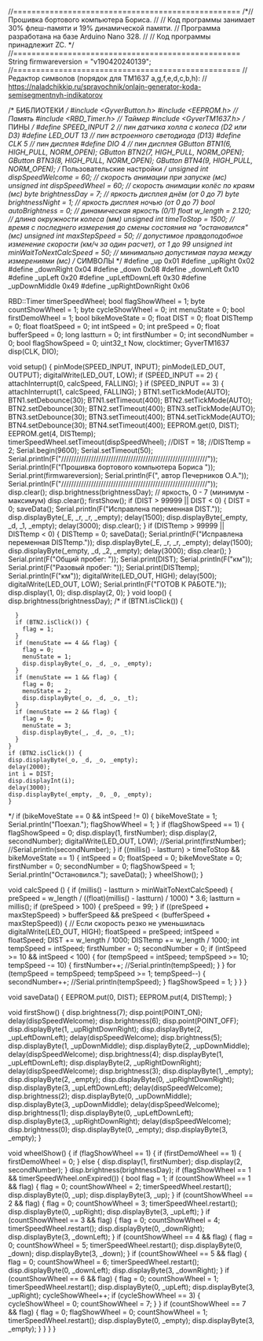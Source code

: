 //==================================================
/*//  Прошивка бортового компьютера Бориса.
  //
  //  Код программы занимает 30% флеш-памяти и 19% динамической памяти.
  //  Программа разработана на базе Arduino Nano 328.
  //
  //  Код программы принадлежит ZC.
*/
//==================================================
String firmwareversion = "v190420240139";
//==================================================
// Редактор символов (порядок для TM1637 a,g,f,e,d,c,b,h):
// https://naladchikkip.ru/spravochnik/onlajn-generator-koda-semisegmentnyh-indikatorov

/* БИБЛИОТЕКИ */
#include <GyverButton.h>
#include <EEPROM.h> // Память
#include <RBD_Timer.h> // Таймер
#include <GyverTM1637.h>
/* ПИНЫ */
#define SPEED_INPUT 2 // пин датчика холла с колеса (D2 или D3)
#define LED_OUT 13 // пин встроенного светодиода (D13)
#define CLK 5 // пин дисплея
#define DIO 4 // пин дисплея
GButton BTN1(6, HIGH_PULL, NORM_OPEN);
GButton BTN2(7, HIGH_PULL, NORM_OPEN);
GButton BTN3(8, HIGH_PULL, NORM_OPEN);
GButton BTN4(9, HIGH_PULL, NORM_OPEN);
/* Пользовательские настройки */
unsigned int dispSpeedWelcome = 60; // скорость анимации при запуске (мс)
unsigned int dispSpeedWheel = 60; // скорость анимации колёс по краям (мс)
byte brightnessDay = 7; // яркость дисплея днём (от 0 до 7)
byte brightnessNight = 1; // яркость дисплея ночью (от 0 до 7)
bool autoBrightness = 0; // динамическая яркость (0/1)
float w_length = 2.120; // длина окружности колеса (мм)
unsigned int timeToStop = 1500; // время с последнего измерения до смены состояния на "остановился" (мс)
unsigned int maxStepSpeed = 50; // допустимое правдоподобное изменение скорости (км/ч за один расчет), от 1 до 99
unsigned int minWaitToNextCalcSpeed = 50; // минимально допустимая пауза между измерениями (мс)
/* СИМВОЛЫ */
#define _up 0x01
#define _upRight 0x02
#define _downRight 0x04
#define _down 0x08
#define _downLeft 0x10
#define _upLeft 0x20
#define _upLeftDownLeft 0x30
#define _upDownMiddle 0x49
#define _upRightDownRight 0x06

RBD::Timer timerSpeedWheel;
bool flagShowWheel = 1;
byte countShowWheel = 1;
byte cycleShowWheel = 0;
int menuState = 0;
bool firstDemoWheel = 1;
bool bikeMoveState = 0;
float DIST = 0;
float DISTtemp = 0;
float floatSpeed = 0;
int intSpeed = 0;
int preSpeed = 0;
float bufferSpeed = 0;
long lastturn = 0;
int firstNumber = 0;
int secondNumber = 0;
bool flagShowSpeed = 0;
uint32_t Now, clocktimer;
GyverTM1637 disp(CLK, DIO);

void setup() {
  pinMode(SPEED_INPUT, INPUT);
  pinMode(LED_OUT, OUTPUT);
  digitalWrite(LED_OUT, LOW);
  if (SPEED_INPUT == 2) {
    attachInterrupt(0, calcSpeed, FALLING);
  }
  if (SPEED_INPUT == 3) {
    attachInterrupt(1, calcSpeed, FALLING);
  }
  BTN1.setTickMode(AUTO);
  BTN1.setDebounce(30);
  BTN1.setTimeout(400);
  BTN2.setTickMode(AUTO);
  BTN2.setDebounce(30);
  BTN2.setTimeout(400);
  BTN3.setTickMode(AUTO);
  BTN3.setDebounce(30);
  BTN3.setTimeout(400);
  BTN4.setTickMode(AUTO);
  BTN4.setDebounce(30);
  BTN4.setTimeout(400);
  EEPROM.get(0, DIST);
  EEPROM.get(4, DISTtemp);
  timerSpeedWheel.setTimeout(dispSpeedWheel);
  //DIST = 18;
  //DISTtemp = 2;
  Serial.begin(9600);
  Serial.setTimeout(50);
  Serial.println(F("///////////////////////////////////////////////////////////"));
  Serial.println(F("Прошивка бортового компьютера Бориса "));
  Serial.print(firmwareversion);
  Serial.println(F(", автор Печерников О.А."));
  Serial.println(F("///////////////////////////////////////////////////////////"));
  disp.clear();
  disp.brightness(brightnessDay);  // яркость, 0 - 7 (минимум - максимум)
  disp.clear();
  firstShow();
  if (DIST > 99999 || DIST < 0) {
    DIST = 0;
    saveData();
    Serial.println(F("Исправлена переменная DIST."));
    disp.displayByte(_E, _r, _r, _empty);
    delay(1500);
    disp.displayByte(_empty, _d, _1, _empty);
    delay(3000);
    disp.clear();
  }
  if (DISTtemp > 99999 || DISTtemp < 0) {
    DISTtemp = 0;
    saveData();
    Serial.println(F("Исправлена переменная DISTtemp."));
    disp.displayByte(_E, _r, _r, _empty);
    delay(1500);
    disp.displayByte(_empty, _d, _2, _empty);
    delay(3000);
    disp.clear();
  }
  Serial.print(F("Общий пробег: "));
  Serial.print(DIST);
  Serial.println(F("км"));
  Serial.print(F("Разовый пробег: "));
  Serial.print(DISTtemp);
  Serial.println(F("км"));
  digitalWrite(LED_OUT, HIGH);
  delay(500);
  digitalWrite(LED_OUT, LOW);
  Serial.println(F("ГОТОВ К РАБОТЕ."));
  disp.display(1, 0);
  disp.display(2, 0);
}
void loop() {
  disp.brightness(brightnessDay);
  /*
      if (BTN1.isClick()) {

      }
      if (BTN2.isClick()) {
        flag = 1;
      }
      if (menuState == 4 && flag) {
        flag = 0;
        menuState = 1;
        disp.displayByte(_o, _d, _o, _empty);
      }
      if (menuState == 1 && flag) {
        flag = 0;
        menuState = 2;
        disp.displayByte(_o, _d, _o, _t);
      }
      if (menuState == 2 && flag) {
        flag = 0;
        menuState = 3;
        disp.displayByte(_, _d, _o, _t);
      }
    }
    if (BTN2.isClick()) {
    disp.displayByte(_o, _d, _o, _empty);
    delay(2000);
    int i = DIST;
    disp.displayInt(i);
    delay(3000);
    disp.displayByte(_empty, _0, _0, _empty);
    }
  */
  if (bikeMoveState == 0 && intSpeed != 0) {
    bikeMoveState = 1;
    Serial.println("Поехал.");
    flagShowWheel = 1;
  }
  if (flagShowSpeed == 1) {
    flagShowSpeed = 0;
    disp.display(1, firstNumber);
    disp.display(2, secondNumber);
    digitalWrite(LED_OUT, LOW);
    //Serial.print(firstNumber);
    //Serial.println(secondNumber);
  }
  if ((millis() - lastturn) > timeToStop && bikeMoveState == 1) {
    intSpeed = 0;
    floatSpeed = 0;
    bikeMoveState = 0;
    firstNumber = 0;
    secondNumber = 0;
    flagShowSpeed = 1;
    Serial.println("Остановился.");
    saveData();
  }
  wheelShow();
}

void calcSpeed () {
  if (millis() - lastturn > minWaitToNextCalcSpeed) {
    preSpeed = w_length / ((float)(millis() - lastturn) / 1000) * 3.6;
    lastturn = millis();
    if (preSpeed > 100) {
      preSpeed = 99;
    }
    if ((preSpeed + maxStepSpeed) > bufferSpeed && preSpeed < (bufferSpeed + maxStepSpeed)) { // Если скорость резко не уменьшилась
      digitalWrite(LED_OUT, HIGH);
      floatSpeed = preSpeed;
      intSpeed = floatSpeed;
      DIST += w_length / 1000;
      DISTtemp += w_length / 1000;
      int tempSpeed = intSpeed;
      firstNumber = 0;
      secondNumber = 0;
      if (intSpeed >= 10 && intSpeed < 100) {
        for (tempSpeed = intSpeed; tempSpeed >= 10; tempSpeed -= 10) {
          firstNumber++;
          //Serial.println(tempSpeed);
        }
      }
      for (tempSpeed = tempSpeed; tempSpeed >= 1; tempSpeed--) {
        secondNumber++;
        //Serial.println(tempSpeed);
      }
      flagShowSpeed = 1;
    }
  }
}

void saveData() {
  EEPROM.put(0, DIST);
  EEPROM.put(4, DISTtemp);
}

void firstShow() {
  disp.brightness(7);
  disp.point(POINT_ON);
  delay(dispSpeedWelcome);
  disp.brightness(6);
  disp.point(POINT_OFF);
  disp.displayByte(1, _upRightDownRight);
  disp.displayByte(2, _upLeftDownLeft);
  delay(dispSpeedWelcome);
  disp.brightness(5);
  disp.displayByte(1, _upDownMiddle);
  disp.displayByte(2, _upDownMiddle);
  delay(dispSpeedWelcome);
  disp.brightness(4);
  disp.displayByte(1, _upLeftDownLeft);
  disp.displayByte(2, _upRightDownRight);
  delay(dispSpeedWelcome);
  disp.brightness(3);
  disp.displayByte(1, _empty);
  disp.displayByte(2, _empty);
  disp.displayByte(0, _upRightDownRight);
  disp.displayByte(3, _upLeftDownLeft);
  delay(dispSpeedWelcome);
  disp.brightness(2);
  disp.displayByte(0, _upDownMiddle);
  disp.displayByte(3, _upDownMiddle);
  delay(dispSpeedWelcome);
  disp.brightness(1);
  disp.displayByte(0, _upLeftDownLeft);
  disp.displayByte(3, _upRightDownRight);
  delay(dispSpeedWelcome);
  disp.brightness(0);
  disp.displayByte(0, _empty);
  disp.displayByte(3, _empty);
}

void wheelShow() {
  if (flagShowWheel == 1) {
    if (firstDemoWheel == 1) {
      firstDemoWheel = 0;
    }
    else {
      disp.display(1, firstNumber);
      disp.display(2, secondNumber);
    }
    disp.brightness(brightnessDay);
    if (flagShowWheel == 1 && timerSpeedWheel.onExpired()) {
      bool flag = 1;
      if (countShowWheel == 1 && flag) {
        flag = 0;
        countShowWheel = 2;
        timerSpeedWheel.restart();
        disp.displayByte(0, _up); disp.displayByte(3, _up);
      }
      if (countShowWheel == 2 && flag) {
        flag = 0;
        countShowWheel = 3;
        timerSpeedWheel.restart();
        disp.displayByte(0, _upRight); disp.displayByte(3, _upLeft);
      }
      if (countShowWheel == 3 && flag) {
        flag = 0;
        countShowWheel = 4;
        timerSpeedWheel.restart();
        disp.displayByte(0, _downRight); disp.displayByte(3, _downLeft);
      }
      if (countShowWheel == 4 && flag) {
        flag = 0;
        countShowWheel = 5;
        timerSpeedWheel.restart();
        disp.displayByte(0, _down); disp.displayByte(3, _down);
      }
      if (countShowWheel == 5 && flag) {
        flag = 0;
        countShowWheel = 6;
        timerSpeedWheel.restart();
        disp.displayByte(0, _downLeft); disp.displayByte(3, _downRight);
      }
      if (countShowWheel == 6 && flag) {
        flag = 0;
        countShowWheel = 1;
        timerSpeedWheel.restart();
        disp.displayByte(0, _upLeft); disp.displayByte(3, _upRight);
        cycleShowWheel++;
        if (cycleShowWheel == 3) {
          cycleShowWheel = 0;
          countShowWheel = 7;
        }
      }
      if (countShowWheel == 7 && flag) {
        flag = 0;
        flagShowWheel = 0;
        countShowWheel = 1;
        timerSpeedWheel.restart();
        disp.displayByte(0, _empty);
        disp.displayByte(3, _empty);
      }
    }
  }
}
